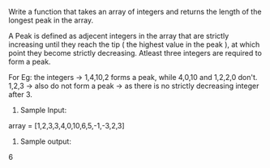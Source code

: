 Write a function that takes an array of integers and returns the length of the longest peak in the array.

A Peak is defined as adjecent integers in the array that are strictly increasing until they reach the tip ( the highest value in the peak ), at which point they become strictly decreasing. Atleast three integers are required to form a peak.

For Eg:
the integers -> 1,4,10,2  forms a peak, while
4,0,10 and 1,2,2,0 don't.
1,2,3 -> also do not form a peak -> as there is no strictly decreasing integer after 3.

1. Sample Input:

array = [1,2,3,3,4,0,10,6,5,-1,-3,2,3]

1. Sample output:

6 
<!-- 0,10,6,5,-1,-3 -->